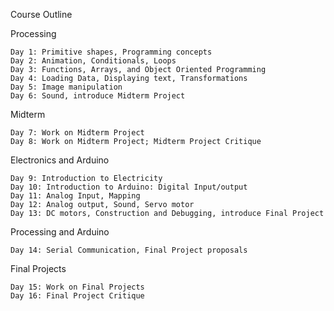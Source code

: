 Course Outline

Processing

 	Day 1: Primitive shapes, Programming concepts
 	Day 2: Animation, Conditionals, Loops
 	Day 3: Functions, Arrays, and Object Oriented Programming
 	Day 4: Loading Data, Displaying text, Transformations
 	Day 5: Image manipulation
 	Day 6: Sound, introduce Midterm Project

Midterm

 	Day 7: Work on Midterm Project
 	Day 8: Work on Midterm Project; Midterm Project Critique

Electronics and Arduino

 	Day 9: Introduction to Electricity
 	Day 10: Introduction to Arduino: Digital Input/output
 	Day 11: Analog Input, Mapping
 	Day 12: Analog output, Sound, Servo motor
	Day 13: DC motors, Construction and Debugging, introduce Final Project

Processing and Arduino

 	Day 14: Serial Communication, Final Project proposals

Final Projects

 	Day 15: Work on Final Projects
 	Day 16: Final Project Critique
